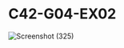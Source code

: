 ﻿# C42-G04-EX02
![Screenshot (325)](https://github.com/user-attachments/assets/d8c0bd23-6477-4a8a-b032-82523e5dc47c)
